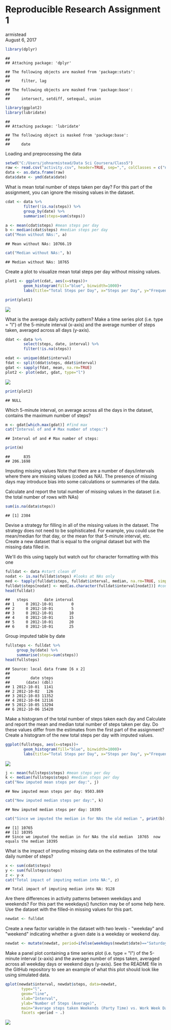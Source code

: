 # Reproducible Research Assignment 1
armistead  
August 6, 2017  




```r
library(dplyr)
```

```
## 
## Attaching package: 'dplyr'
```

```
## The following objects are masked from 'package:stats':
## 
##     filter, lag
```

```
## The following objects are masked from 'package:base':
## 
##     intersect, setdiff, setequal, union
```

```r
library(ggplot2)
library(lubridate)
```

```
## 
## Attaching package: 'lubridate'
```

```
## The following object is masked from 'package:base':
## 
##     date
```

Loading and preprocessing the data


```r
setwd("C:/Users/johnarmistead/Data Sci Coursera/Class5")
raw <- read.csv("activity.csv", header=TRUE, sep=",", colClasses = c("numeric", "character", "integer"))
data <- as.data.frame(raw)
data$date <- ymd(data$date)
```

What is mean total number of steps taken per day?
For this part of the assignment, you can ignore the missing values in the dataset.


```r
cdat <- data %>%
        filter(!is.na(steps)) %>%
        group_by(date) %>%
        summarise(steps=sum(steps))

a <- mean(cdat$steps) #mean steps per day
b <- median(cdat$steps) #median steps per day
cat("Mean without NAs:", a)
```

```
## Mean without NAs: 10766.19
```

```r
cat("Median without NAs:", b)
```

```
## Median without NAs: 10765
```

Create a plot to visualize mean total steps per day without missing values.


```r
plot1 <- ggplot(cdat, aes(x=steps))+
        geom_histogram(fill="blue", binwidth=1000)+
        labs(title="Total Steps per Day", x="Steps per Day", y="Frequency")

print(plot1)
```

![](RepResearch1_files/figure-html/unnamed-chunk-4-1.png)<!-- -->


What is the average daily activity pattern?
Make a time series plot (i.e. type = "l") of the 5-minute interval (x-axis) and the average number of steps taken, averaged across all days (y-axis).


```r
ddat <- data %>%
        select(steps, date, interval) %>%
        filter(!is.na(steps))

edat <- unique(ddat$interval)
fdat <- split(ddat$steps, ddat$interval)
gdat <- sapply(fdat, mean, na.rm=TRUE)
plot2 <- plot(edat, gdat, type="l")
```

![](RepResearch1_files/figure-html/unnamed-chunk-5-1.png)<!-- -->

```r
print(plot2)
```

```
## NULL
```

Which 5-minute interval, on average across all the days in the dataset, contains the maximum number of steps?


```r
m <- gdat[which.max(gdat)] #find max
cat("Interval of and # Max number of steps:")
```

```
## Interval of and # Max number of steps:
```

```r
print(m)
```

```
##      835 
## 206.1698
```

Imputing missing values
Note that there are a number of days/intervals where there are missing values (coded as NA). The presence of missing days may introduce bias into some calculations or summaries of the data.

Calculate and report the total number of missing values in the dataset (i.e. the total number of rows with NAs)


```r
sum(is.na(data$steps))
```

```
## [1] 2304
```

Devise a strategy for filling in all of the missing values in the dataset. The strategy does not need to be sophisticated. For example, you could use the mean/median for that day, or the mean for that 5-minute interval, etc.
Create a new dataset that is equal to the original dataset but with the missing data filled in.

We'll do this using tapply but watch out for character formatting with this one


```r
fulldat <- data #start clean df
nodat <- is.na(fulldat$steps) #looks at NAs only
med <- tapply(fulldat$steps, fulldat$interval, median, na.rm=TRUE, simplify=TRUE) #plug median in for NA values
fulldat$steps[nodat] <- med[as.character(fulldat$interval[nodat])] #connect tables together
head(fulldat)
```

```
##   steps       date interval
## 1     0 2012-10-01        0
## 2     0 2012-10-01        5
## 3     0 2012-10-01       10
## 4     0 2012-10-01       15
## 5     0 2012-10-01       20
## 6     0 2012-10-01       25
```


Group imputed table by date

```r
fullsteps <- fulldat %>%
     group_by(date) %>%
     summarise(steps=sum(steps))
head(fullsteps)
```

```
## Source: local data frame [6 x 2]
## 
##         date steps
##       (date) (dbl)
## 1 2012-10-01  1141
## 2 2012-10-02   126
## 3 2012-10-03 11352
## 4 2012-10-04 12116
## 5 2012-10-05 13294
## 6 2012-10-06 15420
```

Make a histogram of the total number of steps taken each day and Calculate and report the mean and median total number of steps taken per day.
Do these values differ from the estimates from the first part of the assignment?
Create a histogram of the new total steps per day with imputed values.


```r
ggplot(fullsteps, aes(x=steps))+
        geom_histogram(fill="blue", binwidth=1000)+
        labs(title="Total Steps per Day", x="Steps per Day", y="Frequency")
```

![](RepResearch1_files/figure-html/unnamed-chunk-10-1.png)<!-- -->

```r
j <- mean(fullsteps$steps) #mean steps per day
k <- median(fullsteps$steps) #median steps per day
cat("New imputed mean steps per day:", j)
```

```
## New imputed mean steps per day: 9503.869
```

```r
cat("New imputed median steps per day:", k)
```

```
## New imputed median steps per day: 10395
```

```r
cat("Since we imputed the median in for NAs the old median ", print(b), " now equals the median", print(k))
```

```
## [1] 10765
## [1] 10395
## Since we imputed the median in for NAs the old median  10765  now equals the median 10395
```

What is the impact of imputing missing data on the estimates of the total daily number of steps?


```r
x <- sum(cdat$steps)
y <- sum(fullsteps$steps)
z <- y-x
cat("Total impact of imputing median into NA:", z)
```

```
## Total impact of imputing median into NA: 9128
```

Are there differences in activity patterns between weekdays and weekends?
For this part the weekdays() function may be of some help here. Use the dataset with the filled-in missing values for this part.


```r
newdat <- fulldat
```

Create a new factor variable in the dataset with two levels - "weekday" and "weekend" indicating whether a given date is a weekday or weekend day.


```r
newdat <- mutate(newdat, period=ifelse(weekdays(newdat$date)=="Saturday" | weekdays(newdat$date)=="Sunday", "Party Time", "Work Daze"))
```

Make a panel plot containing a time series plot (i.e. type = "l") of the 5-minute interval (x-axis) and the average number of steps taken, averaged across all weekday days or weekend days (y-axis). See the README file in the GitHub repository to see an example of what this plot should look like using simulated data.


```r
qplot(newdat$interval, newdat$steps, data=newdat,
       type="l",
       geom="line",
       xlab="Interval",
       ylab="Number of Steps (Average)",
       main="Average steps taken Weekends (Party Time) vs. Work Week Daze",
       facets =period ~ .)
```

![](RepResearch1_files/figure-html/unnamed-chunk-14-1.png)<!-- -->
